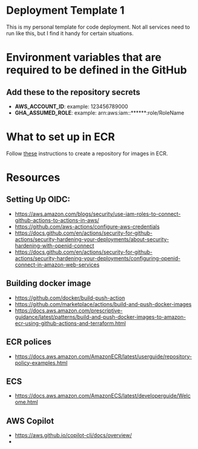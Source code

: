 # Deployment Template 1

This is my personal template for code deployment. Not all 
services need to run like this, but I find it handy for 
certain situations.

# Environment variables that are required to be defined in the GitHub

## Add these to the repository secrets
+ __AWS_ACCOUNT_ID__: example: 123456789000 
+ __GHA_ASSUMED_ROLE__: example: arn:aws:iam::******:role/RoleName

# What to set up in ECR

Follow [these](docs/AWS-ECR-setup.md) instructions to create a repository for images in ECR.


# Resources

## Setting Up OIDC:
+ https://aws.amazon.com/blogs/security/use-iam-roles-to-connect-github-actions-to-actions-in-aws/
+ https://github.com/aws-actions/configure-aws-credentials
+ https://docs.github.com/en/actions/security-for-github-actions/security-hardening-your-deployments/about-security-hardening-with-openid-connect
+ https://docs.github.com/en/actions/security-for-github-actions/security-hardening-your-deployments/configuring-openid-connect-in-amazon-web-services

## Building docker image
+ https://github.com/docker/build-push-action
+ https://github.com/marketplace/actions/build-and-push-docker-images
+ https://docs.aws.amazon.com/prescriptive-guidance/latest/patterns/build-and-push-docker-images-to-amazon-ecr-using-github-actions-and-terraform.html

## ECR polices 
+ https://docs.aws.amazon.com/AmazonECR/latest/userguide/repository-policy-examples.html

## ECS
+ https://docs.aws.amazon.com/AmazonECS/latest/developerguide/Welcome.html

## AWS Copilot
+ https://aws.github.io/copilot-cli/docs/overview/
+ 


